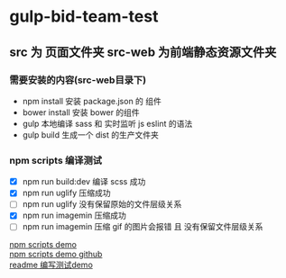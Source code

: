# gulp-bid-team-test
## src 为 页面文件夹  src-web 为前端静态资源文件夹


### 需要安装的内容(src-web目录下)
* npm install 安装 package.json 的 组件
* bower install 安装 bower 的组件
* gulp 本地编译 sass 和 实时监听 js eslint 的语法
* gulp build 生成一个 dist 的生产文件夹

### npm scripts 编译测试
- [x] npm run build:dev 编译 scss 成功
- [x] npm run uglify 压缩成功 
- [ ]  npm run uglify 没有保留原始的文件层级关系
- [x] npm run imagemin 压缩成功
- [ ]  npm run imagemin 压缩 gif 的图片会报错 且 没有保留文件层级关系

[npm scripts demo ](http://www.cnblogs.com/zldream1106/p/5204599.html) <br> 
[npm scripts demo github](https://github.com/damonbauer/npm-build-boilerplate/blob/master/package.json)<br>
[readme 编写测试demo ](https://github.com/guodongxiaren/README/blob/master/README.md)



